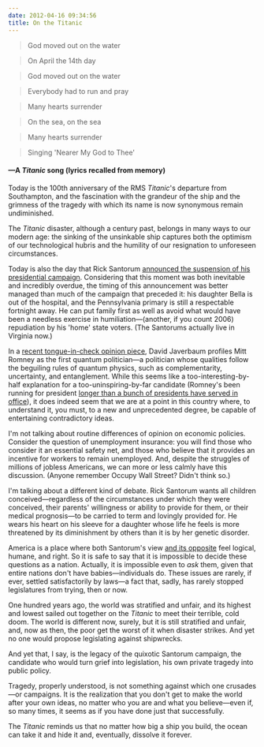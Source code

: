 ```yaml
---
date: 2012-04-16 09:34:56
title: On the Titanic
---
```


> God moved out on the water

> On April the 14th day

> God moved out on the water

> Everybody had to run and pray

> Many hearts surrender

> On the sea, on the sea

> Many hearts surrender

> Singing 'Nearer My God to Thee'
#### —A _Titanic_ song (lyrics recalled from memory)

Today is the 100th anniversary of the RMS _Titanic_'s departure from Southampton, and the fascination with the grandeur of the ship and the grimness of the tragedy with which its name is now synonymous remain undiminished.

The _Titanic_ disaster, although a century past, belongs in many ways to our modern age: the sinking of the unsinkable ship captures both the optimism of our technological hubris and the humility of our resignation to unforeseen circumstances.<!--more-->

Today is also the day that Rick Santorum [announced the suspension of his presidential campaign](http://video.nytimes.com/video/2012/04/10/us/politics/100000001481150/rick-santorum-suspends-his-campaign.html). Considering that this moment was both inevitable and incredibly overdue, the timing of this announcement was better managed than much of the campaign that preceded it: his daughter Bella is out of the hospital, and the Pennsylvania primary is still a respectable fortnight away. He can put family first as well as avoid what would have been a needless exercise in humiliation—(another, if you count 2006) repudiation by his 'home' state voters. (The Santorums actually live in Virginia now.)

In a [recent tongue-in-check opinion piece](http://www.nytimes.com/2012/04/01/opinion/sunday/a-quantum-theory-of-mitt-romney.html), David Javerbaum profiles Mitt Romney as the first quantum politician—a politician whose qualities follow the beguiling rules of quantum physics, such as complementarity, uncertainty, and entanglement. While this seems like a too-interesting-by-half explanation for a too-uninspiring-by-far candidate (Romney's been running for president [longer than a bunch of presidents have served in office](http://en.wikipedia.org/wiki/List_of_Presidents_of_the_United_States_by_time_in_office)), it does indeed seem that we are at a point in this country where, to understand it, you must, to a new and unprecedented degree, be capable of entertaining contradictory ideas.

I'm not talking about routine differences of opinion on economic policies. Consider the question of unemployment insurance: you will find those who consider it an essential safety net, and those who believe that it provides an incentive for workers to remain unemployed. And, despite the struggles of millions of jobless Americans, we can more or less calmly have this discussion. (Anyone remember Occupy Wall Street? Didn't think so.)

I'm talking about a different kind of debate. Rick Santorum wants all children conceived—regardless of the circumstances under which they were conceived, their parents' willingness or ability to provide for them, or their medical prognosis—to be carried to term and lovingly provided for. He wears his heart on his sleeve for a daughter whose life he feels is more threatened by its diminishment by others than it is by her genetic disorder.

America is a place where both Santorum's view [and its opposite](http://www.nytimes.com/2012/04/15/opinion/sunday/having-an-abortion-when-no-one-called-me-a-slut.html) feel logical, humane, and right. So it is safe to say that it is impossible to decide these questions as a nation. Actually, it is impossible even to _ask_ them, given that entire nations don't have babies—individuals do. These issues are rarely, if ever, settled satisfactorily by laws—a fact that, sadly, has rarely stopped legislatures from trying, then or now.

One hundred years ago, the world was stratified and unfair, and its highest and lowest sailed out together on the _Titanic_ to meet their terrible, cold doom. The world is different now, surely, but it is still stratified and unfair, and, now as then, the poor get the worst of it when disaster strikes. And yet no one would propose legislating against shipwrecks.

And yet that, I say, is the legacy of the quixotic Santorum campaign, the candidate who would turn grief into legislation, his own private tragedy into public policy.

Tragedy, properly understood, is not something against which one crusades—or campaigns. It is the realization that you don't get to make the world after your own ideas, no matter who you are and what you believe—even if, so many times, it seems as if you have done just that successfully.

The _Titanic_ reminds us that no matter how big a ship you build, the ocean can take it and hide it and, eventually, dissolve it forever.
